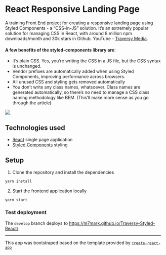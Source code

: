 # React Responsive Landing Page

A training Front End project for creating a responsive landing page using Styled Components - a “CSS-in-JS” solution. It’s an extremely popular solution for managing CSS in React, with around 8 million npm downloads/month and 30k stars in Github. YouTube - [Traversy Media](https://www.youtube.com/channel/UC29ju8bIPH5as8OGnQzwJyA).

#### A few benefits of the styled-components library are:

- It’s plain CSS. Yes, you’re writing the CSS in a JS file, but the CSS syntax is unchanged.
- Vendor prefixes are automatically added when using Styled Components, improving performance across browsers.
- All unused CSS and styling gets removed automatically
- You don’t write any class names, whatsoever. Class names are generated automatically, so there’s no need to manage a CSS class naming methodology like BEM. (This’ll make more sense as you go through the article)



<a href="https://m7mark.github.io/Traversy-Styled-React/"><img src="https://user-images.githubusercontent.com/70297692/134815918-95a4c872-7fb3-4b67-b71f-92dfae931bb4.png"/></a>

## Technologies used

- [React](https://reactjs.org/) single page application
- [Styled Components](https://styled-components.com/) styling

## Setup

1. Clone the repository and install the dependencies
```bash
yarn install
```
2. Start the frontend application locally
```bash
yarn start
```

### Test deployment

The `develop` branch deploys to https://m7mark.github.io/Traversy-Styled-React/

---

This app was bootstraped based on the template provided by [`create-react-app`](https://github.com/facebook/create-react-app)
